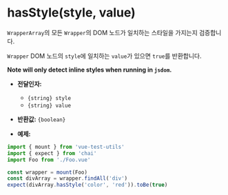 # hasStyle(style, value)

`WrapperArray`의 모든 `Wrapper`의 DOM 노드가 일치하는 스타일을 가지는지 검증합니다.

`Wrapper` DOM 노드의 `style`에 일치하는 `value`가 있으면 `true`를 반환합니다.

**Note will only detect inline styles when running in `jsdom`.**
- **전달인자:**
  - `{string} style`
  - `{string} value`

- **반환값:** `{boolean}`

- **예제:**

```js
import { mount } from 'vue-test-utils'
import { expect } from 'chai'
import Foo from './Foo.vue'

const wrapper = mount(Foo)
const divArray = wrapper.findAll('div')
expect(divArray.hasStyle('color', 'red')).toBe(true)
```
